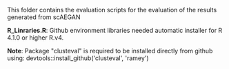This folder contains the evaluation scripts for the evaluation of the results generated from scAEGAN

**R_Linraries.R**: Github environment libraries needed automatic installer for R 4.1.0 or higher R.v4.

**Note**: Package "clusteval" is required to be installed directly from github using: devtools::install_github('clusteval', 'ramey')
